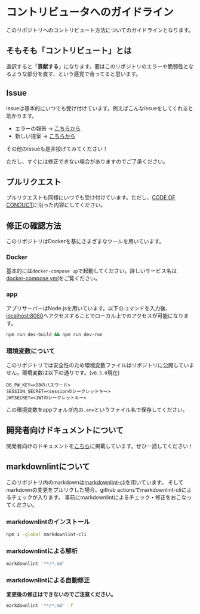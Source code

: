 # コントリビュータへのガイドライン

このリポジトリへのコントリビュート方法についてのガイドラインとなります。

## そもそも「コントリビュート」とは

直訳すると「**貢献する**」になります。要はこのリポジトリのエラーや脆弱性となるような部分を直す、という感覚で合ってると思います。

## Issue

issueは基本的にいつでも受け付けています。例えばこんなissueをしてくれると助かります。

- エラーの報告 → [こちらから](https://github.com/booksearch-hotate/hotate-server/issues/new?assignees=&labels=bug&template=------.md&title=%5BBug%5D)
- 新しい提案 → [こちらから](https://github.com/booksearch-hotate/hotate-server/issues/new?assignees=&labels=suggest&template=--------.md&title=%5BSuggest%5D)

その他のissueも是非投げてみてください！

ただし、すぐには修正できない場合がありますのでご了承ください。

## プルリクエスト

プルリクエストも同様にいつでも受け付けています。ただし、[CODE OF CONDUCT](./CODE_OF_CONDUCT.md)に沿った内容にしてください。

## 修正の確認方法

このリポジトリはDockerを基にさまざまなツールを用いています。

### Docker

基本的には`docker-compose up`で起動してください。詳しいサービス名は[docker-compose.yml](./docker-compose.yml)をご覧ください。

### app

アプリサーバーはNode.jsを用いています。以下のコマンドを入力後、[localhost:8080](http://localhost:8080)へアクセスすることでローカル上でのアクセスが可能になります。

```bash
npm run dev-build && npm run dev-run
```

### 環境変数について

このリポジトリでは安全性のため環境変数ファイルはリポジトリに公開していません。環境変数は以下の通りです。(`v0.5.0`現在)

```env
DB_PW_KEY=<DBのパスワード>
SESSION_SECRET=<sessionのシークレットキー>
JWTSECRET=<JWTのシークレットキー>
```

この環境変数をappフォルダ内の`.env`というファイル名で保存してください。

## 開発者向けドキュメントについて

開発者向けのドキュメントを[こちら](https://github.com/booksearch-hotate/hotate-server/blob/main/DOC/dear-developer.md)に掲載しています。ぜひ一読してください！

## markdownlintについて

このリポジトリ内のmarkdownは[markdownlint-cli](https://www.npmjs.com/package/markdownlint-cli)を用いています。
そしてmarkdownの変更をプルリクした場合、github actionsでmarkdownlint-cliによるチェックが入ります。
事前にmarkdownlintによるチェック・修正をおこなってください。

### markdownlintのインストール

```bash
npm i -global markdownlint-cli
```

### markdownlintによる解析

```bash
markdownlint '**/*.md'
```

### markdownlintによる自動修正

**変更後の修正はできないのでご注意ください。**

```bash
markdownlint '**/*.md' -f
```
